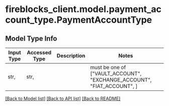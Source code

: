 # fireblocks_client.model.payment_account_type.PaymentAccountType

## Model Type Info
Input Type | Accessed Type | Description | Notes
------------ | ------------- | ------------- | -------------
str,  | str,  |  | must be one of ["VAULT_ACCOUNT", "EXCHANGE_ACCOUNT", "FIAT_ACCOUNT", ] 

[[Back to Model list]](../../README.md#documentation-for-models) [[Back to API list]](../../README.md#documentation-for-api-endpoints) [[Back to README]](../../README.md)

